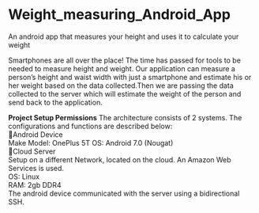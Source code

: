 # Weight_measuring_Android_App
An android app that measures your height and uses it to calculate your weight

Smartphones are all over the place! The time has passed for tools to be needed to measure height and weight. Our application can measure a person’s height and waist width with just a smartphone and estimate his or her weight based on the data collected.Then we are passing the data collected to the server which will estimate the weight of the person and send back to the application.

**Project Setup Permissions**
The architecture consists of 2 systems. The configurations and functions are described below:  
 Android Device  
Make Model: OnePlus 5T
OS: Android 7.0 (Nougat)  
 Cloud Server  
Setup on a different Network, located on the cloud. An Amazon Web Services is used.  
OS: Linux  
RAM: 2gb DDR4  
The android device communicated with the server using a bidirectional SSH.  
